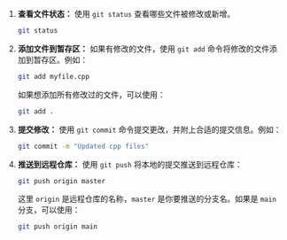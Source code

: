1. **查看文件状态：** 使用 `git status` 查看哪些文件被修改或新增。

   ```bash
   git status
   ```

2. **添加文件到暂存区：** 如果有修改的文件，使用 `git add` 命令将修改的文件添加到暂存区。例如：

   ```bash
   git add myfile.cpp
   ```

   如果想添加所有修改过的文件，可以使用：

   ```bash
   git add .
   ```

3. **提交修改：** 使用 `git commit` 命令提交更改，并附上合适的提交信息。例如：

   ```bash
   git commit -m "Updated cpp files"
   ```

4. **推送到远程仓库：** 使用 `git push` 将本地的提交推送到远程仓库：

   ```bash
   git push origin master
   ```

   这里 `origin` 是远程仓库的名称，`master` 是你要推送的分支名。如果是 `main` 分支，可以使用：

   ```bash
   git push origin main
   ```

